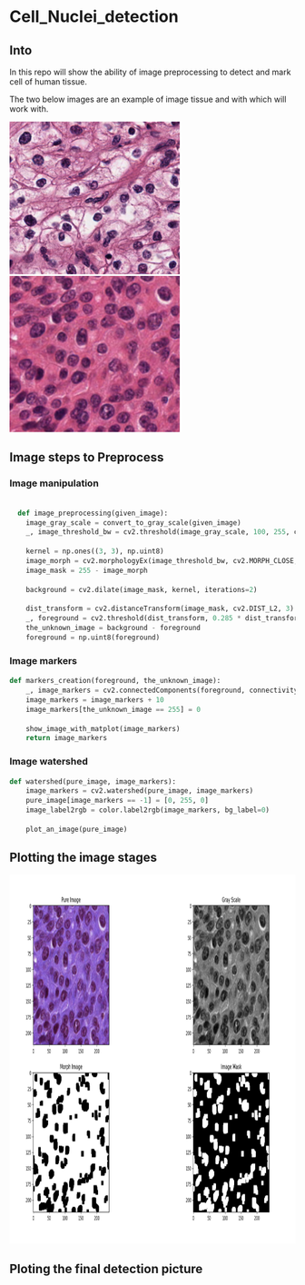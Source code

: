 # Cell_Nuclei_detection

## Into

In this repo will show the ability of image preprocessing to detect and mark cell of human tissue. 

The two below images are an example of image tissue and with which will work with.

<img src="https://github.com/BardisRenos/Cell_Nuclei_detection/blob/main/sample_2.png" width="300"/> <img src="https://github.com/BardisRenos/Cell_Nuclei_detection/blob/main/sample_3.png" width="300"/>


## Image steps to Preprocess 

### Image manipulation

```python

  def image_preprocessing(given_image):
    image_gray_scale = convert_to_gray_scale(given_image)
    _, image_threshold_bw = cv2.threshold(image_gray_scale, 100, 255, cv2.THRESH_OTSU)

    kernel = np.ones((3, 3), np.uint8)
    image_morph = cv2.morphologyEx(image_threshold_bw, cv2.MORPH_CLOSE, kernel, iterations=3)
    image_mask = 255 - image_morph

    background = cv2.dilate(image_mask, kernel, iterations=2)

    dist_transform = cv2.distanceTransform(image_mask, cv2.DIST_L2, 3)
    _, foreground = cv2.threshold(dist_transform, 0.285 * dist_transform.max(), 255, 0)
    the_unknown_image = background - foreground
    foreground = np.uint8(foreground)

```

### Image markers


```python
def markers_creation(foreground, the_unknown_image):
    _, image_markers = cv2.connectedComponents(foreground, connectivity=8)
    image_markers = image_markers + 10
    image_markers[the_unknown_image == 255] = 0

    show_image_with_matplot(image_markers)
    return image_markers

```

### Image watershed

```python 
def watershed(pure_image, image_markers):
    image_markers = cv2.watershed(pure_image, image_markers)
    pure_image[image_markers == -1] = [0, 255, 0]
    image_label2rgb = color.label2rgb(image_markers, bg_label=0)

    plot_an_image(pure_image)
```


## Plotting the image stages 

<p align="center"> 
<img src="https://github.com/BardisRenos/Cell_Nuclei_detection/blob/main/Screenshot%20from%202021-01-17%2020-07-51.png" width="900" height="650" style=centerme>
</p>



## Ploting the final detection picture

